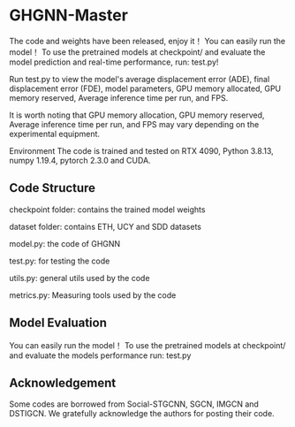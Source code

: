 # GHGNN-Master

The code and weights have been released, enjoy it！ You can easily run the model！ To use the pretrained models at checkpoint/ and evaluate the model prediction and real-time performance, run:  test.py!

Run test.py to view the model's average displacement error (ADE), final displacement error (FDE), model parameters, GPU memory allocated, GPU memory reserved, Average inference time per run, and FPS.

It is worth noting that GPU memory allocation, GPU memory reserved, Average inference time per run, and FPS may vary depending on the experimental equipment.

Environment
The code is trained and tested on RTX 4090, Python 3.8.13, numpy 1.19.4, pytorch 2.3.0 and CUDA.

## Code Structure
checkpoint folder: contains the trained model weights

dataset folder: contains ETH, UCY and SDD datasets

model.py: the code of GHGNN

test.py: for testing the code

utils.py: general utils used by the code

metrics.py: Measuring tools used by the code

## Model Evaluation
You can easily run the model！ To use the pretrained models at checkpoint/ and evaluate the models performance run:  test.py

## Acknowledgement
Some codes are borrowed from Social-STGCNN, SGCN, IMGCN and DSTIGCN. We gratefully acknowledge the authors for posting their code.
